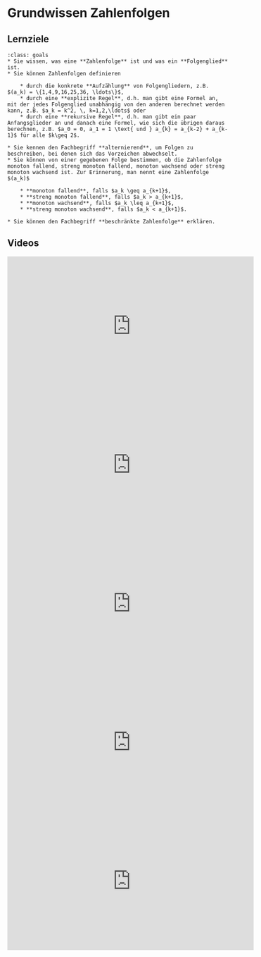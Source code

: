 # Grundwissen Zahlenfolgen

## Lernziele

```{admonition} Lernziele 
:class: goals
* Sie wissen, was eine **Zahlenfolge** ist und was ein **Folgenglied** ist.
* Sie können Zahlenfolgen definieren

    * durch die konkrete **Aufzählung** von Folgengliedern, z.B. $(a_k) = \{1,4,9,16,25,36, \ldots\}$,
    * durch eine **explizite Regel**, d.h. man gibt eine Formel an, mit der jedes Folgenglied unabhängig von den anderen berechnet werden kann, z.B. $a_k = k^2, \, k=1,2,\ldots$ oder
    * durch eine **rekursive Regel**, d.h. man gibt ein paar Anfangsglieder an und danach eine Formel, wie sich die übrigen daraus berechnen, z.B. $a_0 = 0, a_1 = 1 \text{ und } a_{k} = a_{k-2} + a_{k-1}$ für alle $k\geq 2$.

* Sie kennen den Fachbegriff **alternierend**, um Folgen zu beschreiben, bei denen sich das Vorzeichen abwechselt.  
* Sie können von einer gegebenen Folge bestimmen, ob die Zahlenfolge monoton fallend, streng monoton fallend, monoton wachsend oder streng monoton wachsend ist. Zur Erinnerung, man nennt eine Zahlenfolge $(a_k)$

    * **monoton fallend**, falls $a_k \geq a_{k+1}$,
    * **streng monoton fallend**, falls $a_k > a_{k+1}$,
    * **monoton wachsend**, falls $a_k \leq a_{k+1}$,
    * **streng monoton wachsend**, falls $a_k < a_{k+1}$.

* Sie können den Fachbegriff **beschränkte Zahlenfolge** erklären. 

```

## Videos

<iframe width="560" height="315" src="https://www.youtube.com/embed/GfhsHuTwIjA" title="YouTube video player" frameborder="0" allow="accelerometer; autoplay; clipboard-write; encrypted-media; gyroscope; picture-in-picture" allowfullscreen></iframe>



<iframe width="560" height="315" src="https://www.youtube.com/embed/c2hHWi-8wKo" title="YouTube video player" frameborder="0" allow="accelerometer; autoplay; clipboard-write; encrypted-media; gyroscope; picture-in-picture" allowfullscreen></iframe>

<iframe width="560" height="315" src="https://www.youtube.com/embed/t2G7yviicAQ" title="YouTube video player" frameborder="0" allow="accelerometer; autoplay; clipboard-write; encrypted-media; gyroscope; picture-in-picture" allowfullscreen></iframe>

<iframe width="560" height="315" src="https://www.youtube.com/embed/mQLADVxxRU8" title="YouTube video player" frameborder="0" allow="accelerometer; autoplay; clipboard-write; encrypted-media; gyroscope; picture-in-picture" allowfullscreen></iframe>

<iframe width="560" height="315" src="https://www.youtube.com/embed/YoNAdPOMMGQ" title="YouTube video player" frameborder="0" allow="accelerometer; autoplay; clipboard-write; encrypted-media; gyroscope; picture-in-picture" allowfullscreen></iframe>